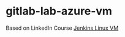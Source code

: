 # gitlab-lab-azure-vm

Based on LinkedIn Course
[Jenkins Linux VM](https://docs.microsoft.com/en-us/azure/developer/jenkins/configure-on-linux-vm)
